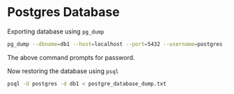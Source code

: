# Postgres Database

Exporting database using `pg_dump`

```sh
pg_dump --dbname=db1 --host=localhost --port=5432 --username=postgres --file=postgre_database_dump.txt --role=postgres
```

The above command prompts for password.

Now restoring the database using `psql`

```sh
psql -U postgres -d db1 < postgre_database_dump.txt
```